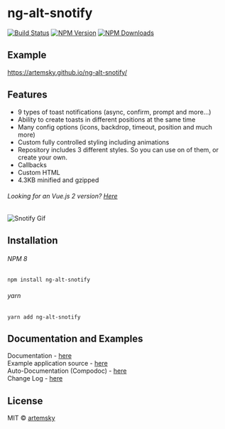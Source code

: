 # ng-alt-snotify

[![Build Status](https://circleci.com/gh/megamanhxh/ng-alt-snotify/tree/master.svg?style=svg)](https://app.circleci.com/pipelines/github/megamanhxh/ng-alt-snotify)
[![NPM Version](https://img.shields.io/npm/v/ng-alt-snotify.svg)](https://www.npmjs.com/package/ng-alt-snotify)
[![NPM Downloads](https://img.shields.io/npm/dt/ng-alt-snotify.svg)](https://www.npmjs.com/package/ng-alt-snotify)

## Example
https://artemsky.github.io/ng-alt-snotify/


## Features

- 9 types of toast notifications (async, confirm, prompt and more...)
- Ability to create toasts in different positions at the same time
- Many config options (icons, backdrop, timeout, position and much more)
- Custom fully controlled styling including animations
- Repository includes 3 different styles. So you can use on of them, or create your own.
- Callbacks
- Custom HTML
- 4.3KB minified and gzipped

###### Looking for an Vue.js 2 version? [Here](https://github.com/artemsky/vue-snotify/)

![Snotify Gif](https://thumbs.gfycat.com/SoftGranularDalmatian-size_restricted.gif)

## Installation

###### NPM 8
`npm install ng-alt-snotify`

###### yarn
`yarn add ng-alt-snotify`

## Documentation and Examples

Documentation - [here](https://megamanhxh.github.io/ng-alt-snotify/documentation)  
Example application source - [here](https://github.com/megamanhxh/ng-alt-snotify/tree/master/example/app)  
Auto-Documentation (Compodoc) - [here](https://megamanhxh.github.io/ng-alt-snotify/compodoc/)  
Change Log - [here](https://github.com/megamanhxh/ng-alt-snotify/blob/master/CHANGELOG.md)

## License

MIT © [artemsky](mailto:mr.artemsky@gmail.com)
